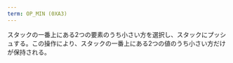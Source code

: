 ```yaml
---
term: OP_MIN (0XA3)
---
```

スタックの一番上にある2つの要素のうち小さい方を選択し、スタックにプッシュする。この操作により、スタックの一番上にある2つの値のうち小さい方だけが保持される。